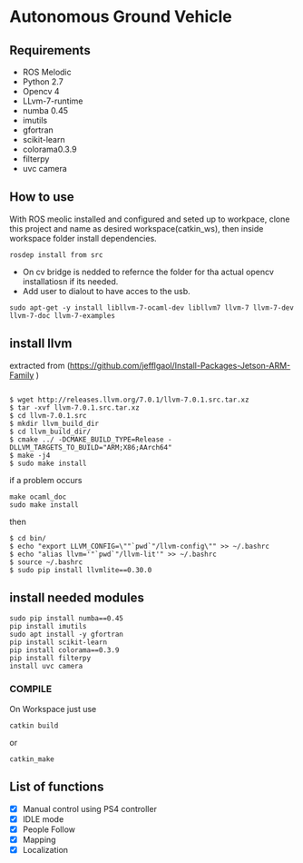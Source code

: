 # Autonomous Ground Vehicle


## Requirements

- ROS Melodic
- Python 2.7
- Opencv 4
- LLvm-7-runtime
- numba 0.45
- imutils
- gfortran
- scikit-learn
- colorama0.3.9
- filterpy
- uvc camera

## How to use

With ROS meolic installed and configured and seted up to workpace, clone this project and
name as desired workspace(catkin_ws), then inside workspace folder install dependencies.

```
rosdep install from src 
```

- On cv bridge is nedded to refernce the folder for tha actual opencv installatiosn if its needed.
- Add user to dialout to have acces to the usb.

```
sudo apt-get -y install libllvm-7-ocaml-dev libllvm7 llvm-7 llvm-7-dev llvm-7-doc llvm-7-examples
```

## install llvm

extracted from (https://github.com/jefflgaol/Install-Packages-Jetson-ARM-Family
)

```

$ wget http://releases.llvm.org/7.0.1/llvm-7.0.1.src.tar.xz
$ tar -xvf llvm-7.0.1.src.tar.xz
$ cd llvm-7.0.1.src
$ mkdir llvm_build_dir
$ cd llvm_build_dir/
$ cmake ../ -DCMAKE_BUILD_TYPE=Release -DLLVM_TARGETS_TO_BUILD="ARM;X86;AArch64"
$ make -j4
$ sudo make install

```
if a problem occurs

```
make ocaml_doc
sudo make install
```

then 

```
$ cd bin/
$ echo "export LLVM_CONFIG=\""`pwd`"/llvm-config\"" >> ~/.bashrc
$ echo "alias llvm='"`pwd`"/llvm-lit'" >> ~/.bashrc
$ source ~/.bashrc
$ sudo pip install llvmlite==0.30.0

```


## install needed modules

```
sudo pip install numba==0.45
pip install imutils
sudo apt install -y gfortran
pip install scikit-learn
pip install colorama==0.3.9
pip install filterpy
install uvc camera
```


### COMPILE

On Workspace just use

```
catkin build 
``` 

or 

```
catkin_make 
```


## List of functions
- [X] Manual control using PS4 controller
- [X] IDLE mode
- [X] People Follow
- [X] Mapping
- [X] Localization